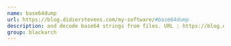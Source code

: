 ```yaml
---
name: base64dump
url: https://blog.didierstevens.com/my-software/#base64dump
description: and decode base64 strings from files. URL : https://blog.didierstevens.com/my-software/#base64dump Groups : blackarch blackarch-misc
group: blackarch
---
```

